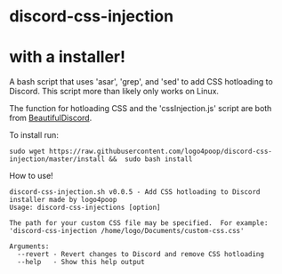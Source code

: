 # discord-css-injection
# with a installer!
A bash script that uses 'asar', 'grep', and 'sed' to add CSS hotloading to Discord.  This script more than likely only works on Linux.

The function for hotloading CSS and the 'cssInjection.js' script are both from [BeautifulDiscord](https://github.com/leovoel/BeautifulDiscord).

To install run:

```
sudo wget https://raw.githubusercontent.com/logo4poop/discord-css-injection/master/install &&  sudo bash install

```
How to use!
```
discord-css-injection.sh v0.0.5 - Add CSS hotloading to Discord
installer made by logo4poop
Usage: discord-css-injections [option]

The path for your custom CSS file may be specified.  For example:
'discord-css-injection /home/logo/Documents/custom-css.css'

Arguments:
  --revert - Revert changes to Discord and remove CSS hotloading
  --help   - Show this help output

```
```
